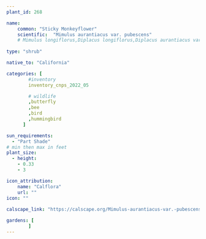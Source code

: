 ```yaml
---
plant_id: 268 

name: 
    common: "Sticky Monkeyflower"    
    scientific:  "Mimulus aurantiacus var. pubescens"
    # Mimulus longiflorus,Diplacus longiflorus,Diplacus aurantiacus var. pubescens
    
type: "shrub"

native_to: "California"

categories: [
        #inventory 
        inventory_cnps_2022_05

        # wildlife
        ,butterfly
        ,bee
        ,bird
        ,hummingbird 
      ]

sun_requirements:
  - "Part Shade"
# min then max in feet
plant_size:
  - height: 
    - 0.33 
    - 3

icon_attribution: 
    name: "Calflora"
    url: ""
icon: ""
 
calscape_link: "https://calscape.org/Mimulus-aurantiacus-var.-pubescens-()"

gardens: [
        ]
---
```









